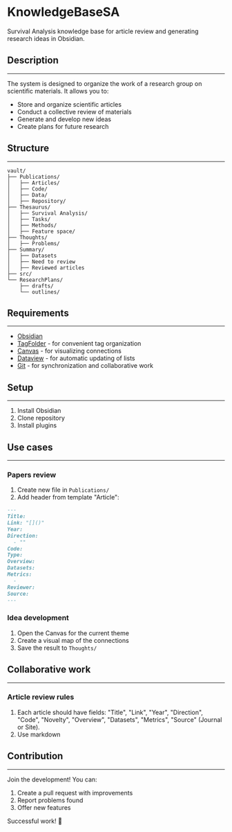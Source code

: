 # KnowledgeBaseSA

Survival Analysis knowledge base for article review and generating research ideas in Obsidian.

## Description

---

The system is designed to organize the work of a research group on scientific materials. It allows you to:

* Store and organize scientific articles
* Conduct a collective review of materials
* Generate and develop new ideas
* Create plans for future research

## Structure

---

````plaintext
vault/
├── Publications/
│   ├── Articles/
│   ├── Code/
│   ├── Data/
│   ├── Repository/
├── Thesaurus/
│   ├── Survival Analysis/
│   ├── Tasks/
│   ├── Methods/
│   ├── Feature space/
├── Thoughts/
│   ├── Problems/
├── Summary/
│   ├── Datasets
│   ├── Need to review
│   ├── Reviewed articles
├── src/
└── ResearchPlans/
    ├── drafts/
    └── outlines/
````

## Requirements

---

* [Obsidian](https://obsidian.md/)
* [TagFolder](https://github.com/vrtmrz/obsidian-tagfolder) - for convenient tag organization
* [Canvas](https://github.com/obsidian-canvas/obsidian-canvas) - for visualizing connections
* [Dataview](https://github.com/blacksmithgu/obsidian-dataview) - for automatic updating of lists
* [Git](https://github.com/Vinzent03/obsidian-git) - for synchronization and collaborative work

## Setup

---

1. Install Obsidian
1. Clone repository
1. Install plugins

## Use cases

---

### Papers review

1. Create new file in `Publications/`
1. Add header from template "Article":

````markdown
---
Title: 
Link: "[]()"
Year: 
Direction:
  - ""
Code: 
Type: 
Overview:
Datasets: 
Metrics:
  - 
Reviewer:
Source:
---
````

### Idea development

1. Open the Canvas for the current theme
1. Create a visual map of the connections
1. Save the result to `Thoughts/`

## Collaborative work

---

### Article review rules

1. Each article should have fields: "Title", "Link", "Year", "Direction", "Code", "Novelty", "Overview", "Datasets", "Metrics", "Source" (Journal or Site).
1. Use markdown

## Сontribution

---

Join the development!
You can:

1. Create a pull request with improvements
1. Report problems found
1. Offer new features

Successful work! 🚀
